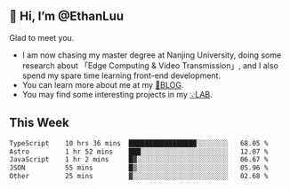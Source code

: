 ## 👋 Hi, I’m @EthanLuu

Glad to meet you.

- I am now chasing my master degree at Nanjing University, doing some research about 「Edge Computing & Video Transmission」, and I also spend my spare time learning front-end development.
- You can learn more about me at my [📝BLOG](https://blog.ethanloo.cn).
- You may find some interesting projects in my [💡LAB](https://lab.ethanloo.cn).

## This Week
<!--START_SECTION:waka-->

```txt
TypeScript    10 hrs 36 mins  █████████████████░░░░░░░░   68.05 %
Astro         1 hr 52 mins    ███░░░░░░░░░░░░░░░░░░░░░░   12.07 %
JavaScript    1 hr 2 mins     █▓░░░░░░░░░░░░░░░░░░░░░░░   06.67 %
JSON          55 mins         █▒░░░░░░░░░░░░░░░░░░░░░░░   05.96 %
Other         25 mins         ▓░░░░░░░░░░░░░░░░░░░░░░░░   02.68 %
```

<!--END_SECTION:waka-->
